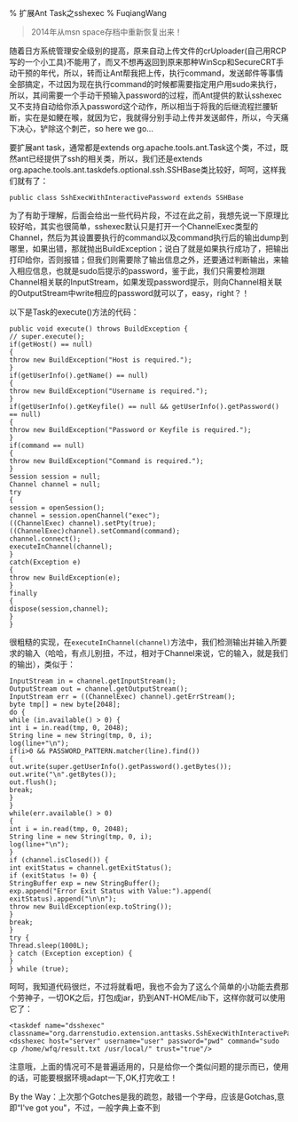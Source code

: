 % 扩展Ant Task之sshexec
% FuqiangWang

> 2014年从msn space存档中重新恢复出来！

随着日方系统管理安全级别的提高，原来自动上传文件的crUploader(自己用RCP写的一个小工具)不能用了，而又不想再返回到原来那种WinScp和SecureCRT手动干预的年代，所以，转而让Ant帮我把上传，执行command，发送邮件等事情全部搞定，不过因为现在执行command的时候都需要指定用户用sudo来执行，所以，其间需要一个手动干预输入password的过程，而Ant提供的默认sshexec又不支持自动给你添入password这个动作，所以相当于将我的后继流程拦腰斩断，实在是如鲠在喉，就因为它，我就得分别手动上传并发送邮件，所以，今天痛下决心，铲除这个刺芒，so here we go...

要扩展ant task，通常都是extends org.apache.tools.ant.Task这个类，不过，既然ant已经提供了ssh的相关类，所以，我们还是extends org.apache.tools.ant.taskdefs.optional.ssh.SSHBase类比较好，呵呵，这样我们就有了：

~~~~~~~ {.java}
public class SshExecWithInteractivePassword extends SSHBase
~~~~~~~

为了有助于理解，后面会给出一些代码片段，不过在此之前，我想先说一下原理比较好哈，其实也很简单，sshexec默认只是打开一个ChannelExec类型的Channel，然后为其设置要执行的command以及command执行后的输出dump到哪里，如果出错，那就抛出BuildException；说白了就是如果执行成功了，把输出打印给你，否则报错；但我们则需要除了输出信息之外，还要通过判断输出，来输入相应信息，也就是sudo后提示的password，鉴于此，我们只需要检测跟Channel相关联的InputStream，如果发现password提示，则向Channel相关联的OutputStream中write相应的password就可以了，easy，right？！

以下是Task的execute()方法的代码：

~~~~~~~ {.java}
public void execute() throws BuildException {
// super.execute();
if(getHost() == null)
{
throw new BuildException("Host is required.");
}
if(getUserInfo().getName() == null)
{
throw new BuildException("Username is required.");
}
if(getUserInfo().getKeyfile() == null && getUserInfo().getPassword() == null)
{
throw new BuildException("Password or Keyfile is required.");
}
if(command == null)
{
throw new BuildException("Command is required.");
}
Session session = null;
Channel channel = null;
try
{
session = openSession();
channel = session.openChannel("exec");
((ChannelExec) channel).setPty(true);
((ChannelExec)channel).setCommand(command);
channel.connect();
executeInChannel(channel);
}
catch(Exception e)
{
throw new BuildException(e);
}
finally
{
dispose(session,channel);
}
}
~~~~~~~

很粗糙的实现，在`executeInChannel(channel)`方法中，我们检测输出并输入所要求的输入（哈哈，有点儿别扭，不过，相对于Channel来说，它的输入，就是我们的输出），类似于：

~~~~~~~ {.java}
InputStream in = channel.getInputStream();
OutputStream out = channel.getOutputStream();
InputStream err = ((ChannelExec) channel).getErrStream();
byte tmp[] = new byte[2048];
do {
while (in.available() > 0) {
int i = in.read(tmp, 0, 2048);
String line = new String(tmp, 0, i);
log(line+"\n");
if(i>0 && PASSWORD_PATTERN.matcher(line).find())
{
out.write(super.getUserInfo().getPassword().getBytes());
out.write("\n".getBytes());
out.flush();
break;
}
}
while(err.available() > 0)
{
int i = in.read(tmp, 0, 2048);
String line = new String(tmp, 0, i);
log(line+"\n");
}
if (channel.isClosed()) {
int exitStatus = channel.getExitStatus();
if (exitStatus != 0) {
StringBuffer exp = new StringBuffer();
exp.append("Error Exit Status with Value:").append(
exitStatus).append("\n\n");
throw new BuildException(exp.toString());
}
break;
}
try {
Thread.sleep(1000L);
} catch (Exception exception) {
}
} while (true);
~~~~~~~

呵呵，我知道代码很烂，不过将就看吧，我也不会为了这么个简单的小功能去费那个劳神子，一切OK之后，打包成jar，扔到ANT-HOME/lib下，这样你就可以使用它了：

~~~~~~~ {.xml}
<taskdef name="dsshexec" classname="org.darrenstudio.extension.anttasks.SshExecWithInteractivePassword"/>
<dsshexec host="server" username="user" password="pwd" command="sudo cp /home/wfq/result.txt /usr/local/" trust="true"/>
~~~~~~~

注意哦，上面的情况可不是普遍适用的，只是给你一个类似问题的提示而已，使用的话，可能要根据环境adapt一下,OK,打完收工！

By the Way：上次那个Gotches是我的疏忽，敲错一个字母，应该是Gotchas,意即“I've got you"，不过，一般字典上查不到